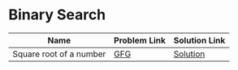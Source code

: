 # Binary Search


| Name       | Problem Link                       | Solution Link                      |
|--------------------|------------------------------------|-----------------------------------|
| Square root of a number          | [GFG](https://www.geeksforgeeks.org/problems/square-root/1)                | [Solution](https://github.com/moinhameed27/Ultimate-DSA/blob/main/Binary%20Search/Square%20Root%20of%20a%20Number.java)              |

